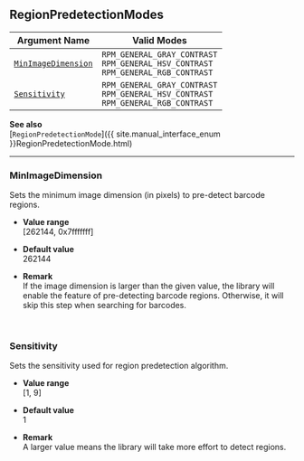 ## RegionPredetectionModes
 
| Argument Name | Valid Modes |
| ------------- | ----------- | 
| [`MinImageDimension`](#minimagedimension) | `RPM_GENERAL_GRAY_CONTRAST`<br>`RPM_GENERAL_HSV_CONTRAST`<br>`RPM_GENERAL_RGB_CONTRAST` | 
| [`Sensitivity`](#sensitivity) | `RPM_GENERAL_GRAY_CONTRAST`<br>`RPM_GENERAL_HSV_CONTRAST`<br>`RPM_GENERAL_RGB_CONTRAST` |

**See also**   
[`RegionPredetectionMode`]({{ site.manual_interface_enum }}RegionPredetectionMode.html)

---

### MinImageDimension
Sets the minimum image dimension (in pixels) to pre-detect barcode regions.

- **Value range**   
   [262144, 0x7fffffff]   
   
- **Default value**   
   262144  
 
- **Remark**     
   If the image dimension is larger than the given value, the library will enable the feature of pre-detecting barcode regions. Otherwise, it will skip this step when searching for barcodes.
   
&nbsp; 

### Sensitivity
Sets the sensitivity used for region predetection algorithm.   

- **Value range**   
   [1, 9]   
   
- **Default value**   
   1  
 
- **Remark**     
   A larger value means the library will take more effort to detect regions.
   
